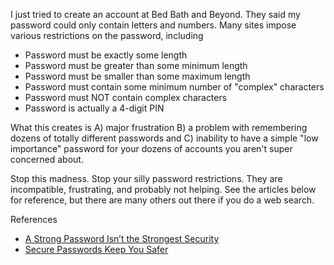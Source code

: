 I just tried to create an account at Bed Bath and Beyond. They said my password could only contain letters and numbers. Many sites impose various restrictions on the password, including

*   Password must be exactly some length
*   Password must be greater than some minimum length
*   Password must be smaller than some maximum length
*   Password must contain some minimum number of "complex" characters
*   Password must NOT contain complex characters
*   Password is actually a 4-digit PIN

What this creates is A) major frustration B) a problem with remembering dozens of totally different passwords and C) inability to have a simple "low importance" password for your dozens of accounts you aren't super concerned about.

Stop this madness. Stop your silly password restrictions. They are incompatible, frustrating, and probably not helping. See the articles below for reference, but there are many others out there if you do a web search.

References

*   [A Strong Password Isn’t the Strongest Security](http://www.nytimes.com/2010/09/05/business/05digi.html)
*   [Secure Passwords Keep You Safer](http://www.wired.com/politics/security/commentary/securitymatters/2007/01/72458)
